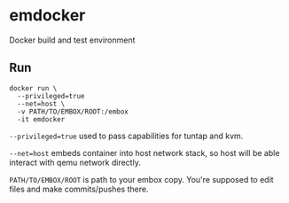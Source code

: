 # emdocker
Docker build and test environment

## Run
```
docker run \
  --privileged=true
  --net=host \
  -v PATH/TO/EMBOX/ROOT:/embox 
  -it emdocker
```

`--privileged=true` used to pass capabilities for tuntap and kvm.

`--net=host` embeds container into host network stack, so host will be able interact with qemu network directly.

`PATH/TO/EMBOX/ROOT` is path to your embox copy. You're supposed to edit files and make commits/pushes there.
